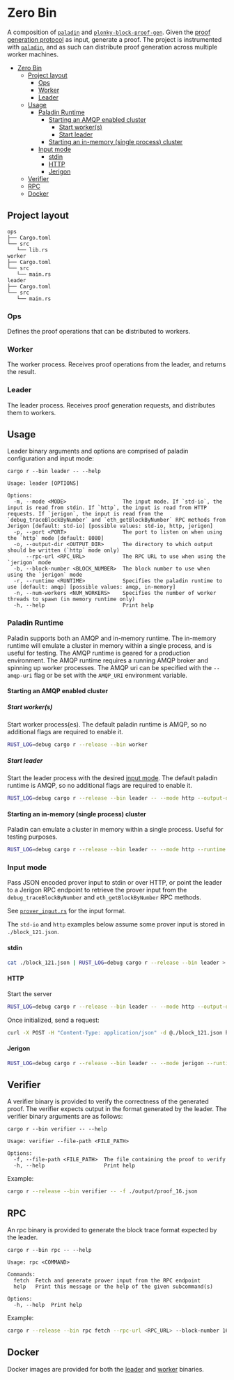 # Zero Bin

A composition of [`paladin`](https://github.com/0xPolygonZero/paladin) and [`plonky-block-proof-gen`](https://github.com/0xPolygonZero/plonky-block-proof-gen). Given the [proof generation protocol](/leader/src/prover_input.rs) as input, generate a proof. The project is instrumented with [`paladin`](https://github.com/0xPolygonZero/paladin), and as such can distribute proof generation across multiple worker machines.

- [Zero Bin](#zero-bin)
  - [Project layout](#project-layout)
    - [Ops](#ops)
    - [Worker](#worker)
    - [Leader](#leader)
  - [Usage](#usage)
    - [Paladin Runtime](#paladin-runtime)
      - [Starting an AMQP enabled cluster](#starting-an-amqp-enabled-cluster)
        - [Start worker(s)](#start-workers)
        - [Start leader](#start-leader)
      - [Starting an in-memory (single process) cluster](#starting-an-in-memory-single-process-cluster)
    - [Input mode](#input-mode)
      - [stdin](#stdin)
      - [HTTP](#http)
      - [Jerigon](#jerigon)
  - [Verifier](#verifier)
  - [RPC](#rpc)
  - [Docker](#docker)


## Project layout
```
ops
├── Cargo.toml
└── src
   └── lib.rs
worker
├── Cargo.toml
└── src
   └── main.rs
leader
├── Cargo.toml
└── src
   └── main.rs
```
### Ops
Defines the proof operations that can be distributed to workers.

### Worker
The worker process. Receives proof operations from the leader, and returns the result.

### Leader
The leader process. Receives proof generation requests, and distributes them to workers.

## Usage

Leader binary arguments and options are comprised of paladin configuration and input mode:
```
cargo r --bin leader -- --help

Usage: leader [OPTIONS]

Options:
  -m, --mode <MODE>                  The input mode. If `std-io`, the input is read from stdin. If `http`, the input is read from HTTP requests. If `jerigon`, the input is read from the `debug_traceBlockByNumber` and `eth_getBlockByNumber` RPC methods from Jerigon [default: std-io] [possible values: std-io, http, jerigon]
  -p, --port <PORT>                  The port to listen on when using the `http` mode [default: 8080]
  -o, --output-dir <OUTPUT_DIR>      The directory to which output should be written (`http` mode only)
      --rpc-url <RPC_URL>            The RPC URL to use when using the `jerigon` mode
  -b, --block-number <BLOCK_NUMBER>  The block number to use when using the `jerigon` mode
  -r, --runtime <RUNTIME>            Specifies the paladin runtime to use [default: amqp] [possible values: amqp, in-memory]
  -n, --num-workers <NUM_WORKERS>    Specifies the number of worker threads to spawn (in memory runtime only)
  -h, --help                         Print help
```

### Paladin Runtime

Paladin supports both an AMQP and in-memory runtime. The in-memory runtime will emulate a cluster in memory within a single process, and is useful for testing. The AMQP runtime is geared for a production environment. The AMQP runtime requires a running AMQP broker and spinning up worker processes. The AMQP uri can be specified with the `--amqp-uri` flag or be set with the `AMQP_URI` environment variable.

#### Starting an AMQP enabled cluster

##### Start worker(s)

Start worker process(es). The default paladin runtime is AMQP, so no additional flags are required to enable it.

```bash
RUST_LOG=debug cargo r --release --bin worker
```

##### Start leader

Start the leader process with the desired [input mode](#input-mode). The default paladin runtime is AMQP, so no additional flags are required to enable it.

```bash
RUST_LOG=debug cargo r --release --bin leader -- --mode http --output-dir ./output
```

#### Starting an in-memory (single process) cluster

Paladin can emulate a cluster in memory within a single process. Useful for testing purposes.

```bash
RUST_LOG=debug cargo r --release --bin leader -- --mode http --runtime in-memory --output-dir ./output
```

### Input mode
Pass JSON encoded prover input to stdin or over HTTP, or point the leader to a Jerigon RPC endpoint to retrieve the prover input from the `debug_traceBlockByNumber` and `eth_getBlockByNumber` RPC methods.

See [`prover_input.rs`](/leader/src/prover_input.rs) for the input format. 

The `std-io` and `http` examples below assume some prover input is stored in `./block_121.json`.

#### stdin

```bash
cat ./block_121.json | RUST_LOG=debug cargo r --release --bin leader > ./output/proof_121.json
```

#### HTTP

Start the server
```bash
RUST_LOG=debug cargo r --release --bin leader -- --mode http --output-dir ./output
```

Once initialized, send a request:
```bash
curl -X POST -H "Content-Type: application/json" -d @./block_121.json http://localhost:8080/prove
```

#### Jerigon

```bash
RUST_LOG=debug cargo r --release --bin leader -- --mode jerigon --runtime in-memory --rpc-url <RPC_URL> --block-number 16 > ./output/proof_16.json
```


## Verifier

A verifier binary is provided to verify the correctness of the generated proof. The verifier expects output in the format generated by the leader. The verifier binary arguments are as follows:
```
cargo r --bin verifier -- --help

Usage: verifier --file-path <FILE_PATH>

Options:
  -f, --file-path <FILE_PATH>  The file containing the proof to verify
  -h, --help                   Print help
```

Example:
```bash
cargo r --release --bin verifier -- -f ./output/proof_16.json
```

## RPC

An rpc binary is provided to generate the block trace format expected by the leader.
```
cargo r --bin rpc -- --help

Usage: rpc <COMMAND>

Commands:
  fetch  Fetch and generate prover input from the RPC endpoint
  help   Print this message or the help of the given subcommand(s)

Options:
  -h, --help  Print help
```

Example:
```bash
cargo r --release --bin rpc fetch --rpc-url <RPC_URL> --block-number 16 > ./output/block-16.json
```

## Docker

Docker images are provided for both the [leader](leader.Dockerfile) and [worker](worker.Dockerfile) binaries.